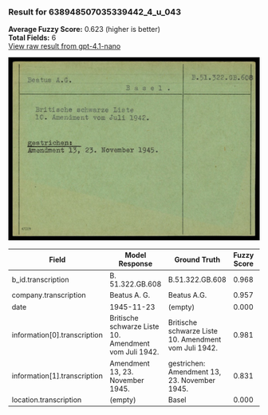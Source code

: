 ### Result for 638948507035339442_4_u_043
**Average Fuzzy Score:** 0.623 (higher is better)<br>
**Total Fields:** 6<br>
[View raw result from gpt-4.1-nano](https://github.com/RISE-UNIBAS/humanities_data_benchmark/blob/main/results/2025-10-24/T0308/request_T0308_638948507035339442_4_u_043.json)

<img src="https://github.com/RISE-UNIBAS/humanities_data_benchmark/blob/main/benchmarks/blacklist/images/638948507035339442_4_u_043.jpg?raw=true" alt="638948507035339442_4_u_043" width="600px">

| Field | Model Response | Ground Truth | Fuzzy Score | Match |
|-------|----------------|--------------|-------------|-------|
| b_id.transcription | B. 51.322.GB.608 | B.51.322.GB.608 | 0.968 | ✅ |
| company.transcription | Beatus A. G. | Beatus A.G. | 0.957 | ✅ |
| date | 1945-11-23 | (empty) | 0.000 | ❌ |
| information[0].transcription | Britische schwarze Liste 10. Amendment vom Juli 1942. | Britische schwarze Liste<br>10. Amendment vom Juli 1942. | 0.981 | ✅ |
| information[1].transcription |  Amendment 13, 23. November 1945. | gestrichen:<br>Amendment 13, 23. November 1945. | 0.831 | ❌ |
| location.transcription | (empty) | Basel | 0.000 | ❌ |
